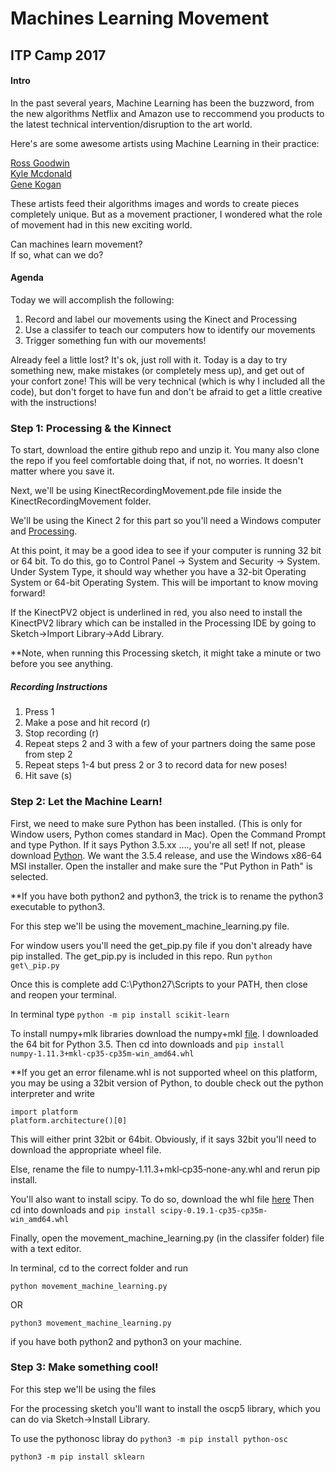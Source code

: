 # Machines Learning Movement

## ITP Camp 2017

#### Intro
In the past several years, Machine Learning has been the buzzword, from the new algorithms Netflix and Amazon use to reccommend you products to the latest technical intervention/disruption to the art world. 

Here's are some awesome artists using Machine Learning in their practice:

[Ross Goodwin](http://rossgoodwin.com/)<br>
[Kyle Mcdonald](https://medium.com/@kcimc/a-return-to-machine-learning-2de3728558eb)<br>
[Gene Kogan](https://medium.com/@genekogan/machine-learning-for-artists-e93d20fdb097)

These artists feed their algorithms images and words to create pieces completely unique. But as a movement practioner, I wondered what the role of movement had in this new exciting world. 

Can machines learn movement? <br>
If so, what can we do?

#### Agenda

Today we will accomplish the following:

1. Record and label our movements using the Kinect and Processing
2. Use a classifer to teach our computers how to identify our movements
3. Trigger something fun with our movements!

Already feel a little lost? It's ok, just roll with it. Today is a day to try something new, make mistakes (or completely mess up), and get out of your confort zone! This will be very technical (which is why I included all the code), but don't forget to have fun and don't be afraid to get a little creative with the instructions!

### Step 1: Processing & the Kinnect
To start, download the entire github repo and unzip it. You many also clone the repo if you feel comfortable doing that, if not, no worries. It doesn't matter where you save it.

Next, we'll be using KinectRecordingMovement.pde file inside the KinectRecordingMovement folder. 

We'll be using the Kinect 2 for this part so you'll need a Windows computer and [Processing](https://processing.org/download/). 

At this point, it may be a good idea to see if your computer is running 32 bit or 64 bit. To do this, go to Control Panel -> System and Security -> System. Under System Type, it should way whether you have a 32-bit Operating System or 64-bit Operating System. This will be important to know moving forward!

If the KinectPV2 object is underlined in red, you also need to install the KinectPV2 library which can be installed in the Processing IDE by going to Sketch->Import Library->Add Library.

**Note, when running this Processing sketch, it might take a minute or two before you see anything.

##### Recording Instructions
1. Press 1
2. Make a pose and hit record (r)
3. Stop recording (r)
4. Repeat steps 2 and 3 with a few of your partners doing the same pose from step 2
5. Repeat steps 1-4 but press 2 or 3 to record data for new poses!
6. Hit save (s)

### Step 2: Let the Machine Learn!
First, we need to make sure Python has been installed. (This is only for Window users, Python comes standard in Mac).
Open the Command Prompt and type Python. If it says Python 3.5.xx ...., you're all set! If not, please download [Python](https://www.python.org/downloads/windows). We want the 3.5.4 release, and use the Windows x86-64 MSI installer. Open the installer and make sure the "Put Python in Path" is selected.

**If you have both python2 and python3, the trick is to rename the python3 executable to python3.

For this step we'll be using the movement\_machine\_learning.py file.

For window users you'll need the get\_pip.py file if you don't already have pip installed. The get\_pip.py is included in this repo. Run ```python get\_pip.py```

Once this is complete add C:\Python27\Scripts to your PATH, then close and reopen your terminal.

In terminal type
```python -m pip install scikit-learn```

To install numpy+mlk libraries download the numpy+mkl [file](http://www.lfd.uci.edu/~gohlke/pythonlibs/#numpy). I downloaded the 64 bit for Python 3.5. Then cd into downloads and ```pip install numpy‑1.11.3+mkl‑cp35‑cp35m‑win_amd64.whl```

**If you get an error filename.whl is not supported wheel on this platform, you may be using a 32bit version of Python, to double check out the python interpreter and write

```
import platform
platform.architecture()[0]
```

This will either print 32bit or 64bit. Obviously, if it says 32bit you'll need to download the appropriate wheel file.

Else, rename the file to numpy‑1.11.3+mkl‑cp35‑none-any.whl and rerun pip install.

You'll also want to install scipy. To do so, download the whl file [here](http://www.lfd.uci.edu/~gohlke/pythonlibs/#scipy) Then cd into downloads and ```pip install scipy-0.19.1-cp35-cp35m-win_amd64.whl```

Finally, open the movement_machine_learning.py (in the classifer folder) file with a text editor.

In terminal, cd to the correct folder and run

```python movement_machine_learning.py```

OR

```python3 movement_machine_learning.py```

if you have both python2 and python3 on your machine.



### Step 3: Make something cool!
For this step we'll be using the files

For the processing sketch you'll want to install the oscp5 library, which you can do via Sketch->Install Library.

To use the pythonosc libray do ```python3 -m pip install python-osc```

```python3 -m pip install sklearn```




